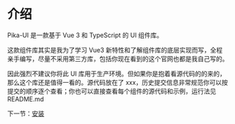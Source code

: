 # 介绍

Pika-UI 是一款基于 Vue 3 和 TypeScript 的 UI 组件库。

这款组件库其实是我为了学习 Vue3 新特性和了解组件库的底层实现而写，全程亲手编写，尽量不采用第三方库，包括你现在看到的这个官网也都是我自己写的。

因此强烈不建议你将此 UI 库用于生产环境。但如果你是抱着看源代码的的来的，那么这个库还是值得一看的。源代码放在了 xxx，历史提交信息非常规范你可以按提交的顺序逐个查看；你也可以直接查看每个组件的源代码和示例，运行法见 README.md

下一节：[安装](#/doc/install)
